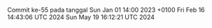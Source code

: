 Commit ke-55 pada tanggal Sun Jan 01 14:00 2023 +0100
Fri Feb 16 14:43:06 UTC 2024
Sun May 19 16:12:21 UTC 2024
